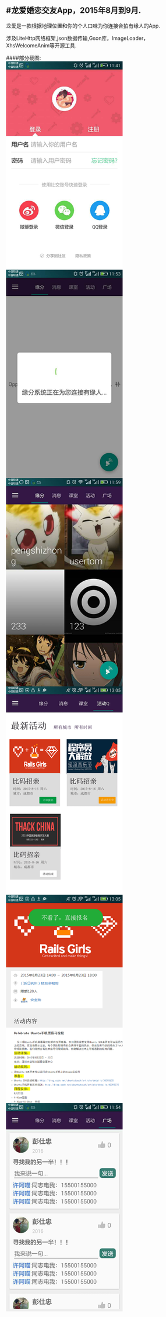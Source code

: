 #龙爱婚恋交友App，2015年8月到9月.
-------------
龙爱是一款根据地理位置和你的个人口味为你连接合拍有缘人的App.

涉及LiteHttp网络框架,json数据传输,Gson库，ImageLoader，XhsWelcomeAnim等开源工具.

####部分截图:  
 <img src="https://github.com/Labman003/LongAiApp/blob/master/screen/welcome.jpg" width = "320" height = "570" alt="图片名称" align=center />
  <img src="https://github.com/Labman003/LongAiApp/blob/master/screen/search.jpg" width = "320" height = "570" alt="图片名称" align=center />
 <img src="https://github.com/Labman003/LongAiApp/blob/master/screen/searchresult.jpg" width = "320" height = "570" alt="图片名称" align=center />
 <img src="https://github.com/Labman003/LongAiApp/blob/master/screen/event_fragment.png" width = "320" height = "570" alt="图片名称" align=center />
 <img src="https://github.com/Labman003/LongAiApp/blob/master/screen/detail_event_fragment.png" width = "320" height = "570" alt="图片名称" align=center />
 <img src="https://github.com/Labman003/LongAiApp/blob/master/screen/moment.jpg" width = "320" height = "570" alt="图片名称" align=center />


